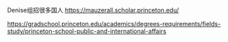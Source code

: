 Denise组招很多国人 https://mauzerall.scholar.princeton.edu/

https://gradschool.princeton.edu/academics/degrees-requirements/fields-study/princeton-school-public-and-international-affairs